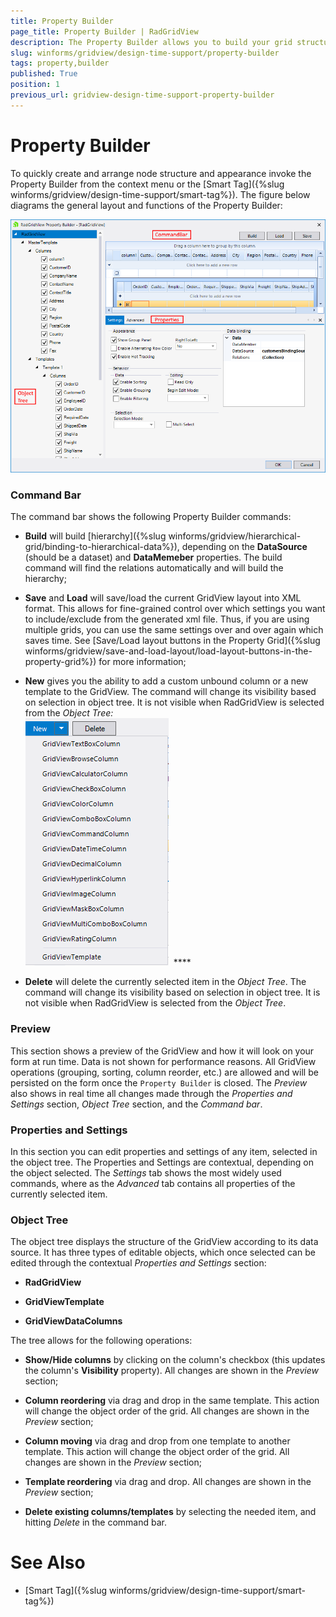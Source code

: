 ```yaml
---
title: Property Builder
page_title: Property Builder | RadGridView
description: The Property Builder allows you to build your grid structure at design time.
slug: winforms/gridview/design-time-support/property-builder
tags: property,builder
published: True
position: 1
previous_url: gridview-design-time-support-property-builder
---
```


# Property Builder

To quickly create and arrange node structure and appearance invoke the Property Builder from the context menu or the [Smart Tag]({%slug winforms/gridview/design-time-support/smart-tag%}). The figure below diagrams the general layout and functions of the Property Builder:

![gridview-design-time-support-property-builder 001](images/gridview-design-time-support-property-builder001.png)

### __Command Bar__

The command bar shows the following Property Builder commands:

* __Build__ will build [hierarchy]({%slug winforms/gridview/hierarchical-grid/binding-to-hierarchical-data%}), depending on the __DataSource__ (should be a dataset) and __DataMemeber__ properties. The build command will find the relations automatically and will build the hierarchy;

* __Save__ and __Load__ will save/load the current GridView layout into XML format. This allows for fine-grained control over which settings you want to include/exclude from the generated xml file. Thus, if you are using multiple grids, you can use the same settings over and over again which saves time. See [Save/Load layout buttons in the Property Grid]({%slug winforms/gridview/save-and-load-layout/load-layout-buttons-in-the-property-grid%}) for more information;

* __New__ gives you the ability to add a custom unbound column or a new template to the GridView. The command will change its visibility based on selection in object tree. It is not visible when RadGridView is selected from the *Object Tree:*<br>![gridview-design-time-support-property-builder 002](images/gridview-design-time-support-property-builder002.png)  ****

* __Delete__ will delete the currently selected item in the *Object Tree*. The command will change its visibility based on selection in object tree. It is not visible when RadGridView is selected from the *Object Tree*.

### __Preview__

This section shows a preview of the GridView and how it will look on your form at run time. Data is not shown for performance reasons. All GridView operations (grouping, sorting, column reorder, etc.) are allowed and will be persisted on the form once the `Property Builder` is closed. The *Preview* also shows in real time all changes made through the *Properties and Settings* section, *Object Tree* section, and the *Command bar*.

### __Properties and Settings__

In this section you can edit properties and settings of any item, selected in the object tree. The Properties and Settings are contextual, depending on the object selected. The *Settings* tab shows the most widely used commands, where as the *Advanced* tab contains all properties of the currently selected item.

### __Object Tree__

The object tree displays the structure of the GridView according to its data source. It has three types of editable objects, which once selected can be edited through the contextual *Properties and Settings* section:

* __RadGridView__ 

* __GridViewTemplate__

* __GridViewDataColumns__ 

The tree allows for the following operations:

* __Show/Hide columns__ by clicking on the column's checkbox (this updates the column's __Visibility__ property). All changes are shown in the *Preview* section;

* __Column reordering__ via drag and drop in the same template. This action will change the object order of the grid. All changes are shown in the *Preview* section; 

* __Column moving__ via drag and drop from one template to another template. This action will change the object order of the grid. All changes are shown in the *Preview* section; 

* __Template reordering__ via drag and drop. All changes are shown in the *Preview* section;

* __Delete existing columns/templates__ by selecting the needed item, and hitting *Delete* in the command bar.

# See Also

* [Smart Tag]({%slug winforms/gridview/design-time-support/smart-tag%})

